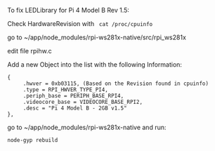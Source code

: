To fix LEDLibrary for Pi 4 Model B Rev 1.5:

Check HardwareRevision with 
`` cat /proc/cpuinfo``

go to ~/app/node_modules/rpi-ws281x-native/src/rpi_ws281x

edit file rpihw.c

Add a new Object into the list with the following Information:

```
{ 
     .hwver = 0xb03115, (Based on the Revision found in cpuinfo)
     .type = RPI_HWVER_TYPE_PI4, 
     .periph_base = PERIPH_BASE_RPI4, 
     .videocore_base = VIDEOCORE_BASE_RPI2, 
     .desc = "Pi 4 Model B - 2GB v1.5"
},
```

go to ~/app/node_modules/rpi-ws281x-native and run:
 
``node-gyp rebuild``